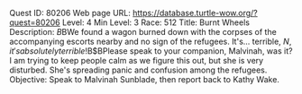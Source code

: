 Quest ID: 80206
Web page URL: https://database.turtle-wow.org/?quest=80206
Level: 4
Min Level: 3
Race: 512
Title: Burnt Wheels
Description: <Vyrin appears distressed as she looks in your direction.>$B$BWe found a wagon burned down with the corpses of the accompanying escorts nearby and no sign of the refugees. It's... terrible, $N, it's absolutely terrible!$B$BPlease speak to your companion, Malvinah, was it? I am trying to keep people calm as we figure this out, but she is very disturbed. She's spreading panic and confusion among the refugees.
Objective: Speak to Malvinah Sunblade, then report back to Kathy Wake.
